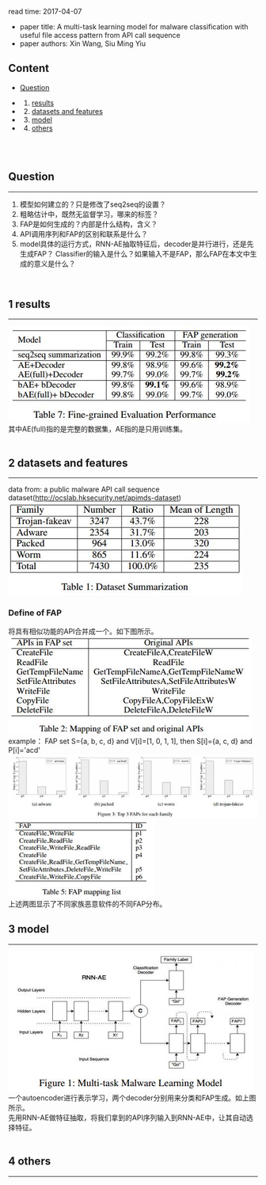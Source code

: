 read time: 2017-04-07
* paper title: A multi-task learning model for malware classification with useful file access pattern from API call sequence <br />
* paper authors: Xin Wang, Siu Ming Yiu <br />

## Content

* [Question](#question)

* 1. [results](#1-results)

* 2. [datasets and features](#2-datasets-and-features)

* 3. [model](#3-model)

* 4. [others](#4-others)

 <br /> <br />


## Question
------------------------------------------------------------------------------------
1. 模型如何建立的？只是修改了seq2seq的设置？  
2. 粗略估计中，既然无监督学习，哪来的标签？  
3. FAP是如何生成的？内部是什么结构，含义？  
4. API调用序列和FAP的区别和联系是什么？  
5. model具体的运行方式，RNN-AE抽取特征后，decoder是并行进行，还是先生成FAP？
Classifier的输入是什么？如果输入不是FAP，那么FAP在本文中生成的意义是什么？  
 <br />


## 1 results
------------------------------------------------------------------------------------
![images](../images/20170407/results-01.jpg)  
其中AE(full)指的是完整的数据集，AE指的是只用训练集。  
 <br />


## 2 datasets and features
------------------------------------------------------------------------------------
data from: a public malware API call sequence dataset(http://ocslab.hksecurity.net/apimds-dataset)  
![images](../images/20170407/data-01.jpg)  
### Define of FAP
将具有相似功能的API合并成一个。如下图所示。  
![images](../images/20170407/data-02.jpg)  
example： FAP set S={a, b, c, d} and V[i]=[1, 0, 1, 1], then S[i]={a, c, d} and P[i]='acd'   
![images](../images/20170407/data-03.jpg)  
![images](../images/20170407/data-04.jpg)  
上述两图显示了不同家族恶意软件的不同FAP分布。
 <br />


## 3 model
-------------------------------------------------------------------------------------
![images](../images/20170407/model-01.jpg)  
一个autoencoder进行表示学习，两个decoder分别用来分类和FAP生成。如上图所示。  
先用RNN-AE做特征抽取，将我们拿到的API序列输入到RNN-AE中，让其自动选择特征。  
 <br />


## 4 others
--------------------------------------------------------------------------------------
 <br />

